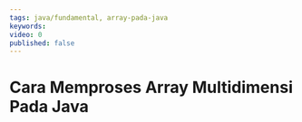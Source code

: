 ```yaml
---
tags: java/fundamental, array-pada-java
keywords: 
video: 0
published: false
---
```

# Cara Memproses Array Multidimensi Pada Java
